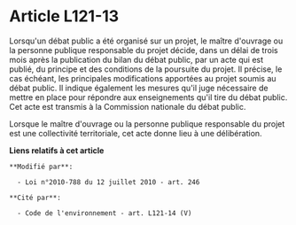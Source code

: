 # Article L121-13

Lorsqu'un débat public a été organisé sur un projet, le maître d'ouvrage ou la personne publique responsable du projet
décide, dans un délai de trois mois après la publication du bilan du débat public, par un acte qui est publié, du principe et
des conditions de la poursuite du projet. Il précise, le cas échéant, les principales modifications apportées au projet
soumis au débat public. Il indique également les mesures qu'il juge nécessaire de mettre en place pour répondre aux
enseignements qu'il tire du débat public. Cet acte est transmis à la Commission nationale du débat public.

Lorsque le maître d'ouvrage ou la personne publique responsable du projet est une collectivité territoriale, cet acte donne
lieu à une délibération.

**Liens relatifs à cet article**

	**Modifié par**:

	  - Loi n°2010-788 du 12 juillet 2010 - art. 246

	**Cité par**:

	  - Code de l'environnement - art. L121-14 (V)
